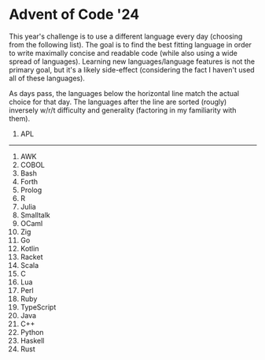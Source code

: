 # Advent of Code '24

This year's challenge is to use a different language every day (choosing from the following list).
The goal is to find the best fitting language in order to write maximally concise and readable code (while also using a wide spread of languages).
Learning new languages/language features is not the primary goal, but it's a likely side-effect (considering the fact I haven't used all of these languages).

As days pass, the languages below the horizontal line match the actual choice for that day.
The languages after the line are sorted (rougly) inversely w/r/t difficulty and generality (factoring in my familiarity with them).

1. APL

---

1. AWK
1. COBOL
1. Bash
1. Forth
1. Prolog
1. R
1. Julia
1. Smalltalk
1. OCaml
1. Zig
1. Go
1. Kotlin
1. Racket
1. Scala
1. C
1. Lua
1. Perl
1. Ruby
1. TypeScript
1. Java
1. C++
1. Python
1. Haskell
1. Rust
